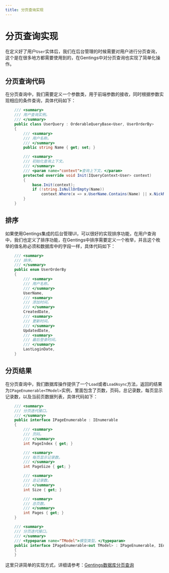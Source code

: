 ```yaml
---
title: 分页查询实现
---
```


# 分页查询实现

在定义好了用户`User`实体后，我们在后台管理的时候需要对用户进行分页查询，这个是在很多地方都需要使用到的，在Gentings中对分页查询也实现了简单化操作。

## 分页查询代码

在分页查询中，我们需要定义一个参数类，用于前端参数的接收，同时根据参数实现相应的条件查询，具体代码如下：

```csharp
    /// <summary>
    /// 用户查询实例。
    /// </summary>
    public class UserQuery : OrderableQueryBase<User, UserOrderBy>
    {
        /// <summary>
        /// 用户名称。
        /// </summary>
        public string Name { get; set; }

        /// <summary>
        /// 初始化查询上下文。
        /// </summary>
        /// <param name="context">查询上下文。</param>
        protected override void Init(IQueryContext<User> context)
        {
            base.Init(context);
            if (!string.IsNullOrEmpty(Name))
                context.Where(x => x.UserName.Contains(Name) || x.NickName.Contains(Name));
        }
    }
```

## 排序

如果使用Gentings集成的后台管理UI，可以很好的实现排序功能，在用户查询中，我们也定义了排序功能，在Gentings中排序需要定义一个枚举，并且这个枚举的值名称必须和数据库中的字段一样，具体代码如下：

```csharp
    /// <summary>
    /// 排序。
    /// </summary>
    public enum UserOrderBy
    {
        /// <summary>
        /// 用户名称。
        /// </summary>
        UserName,
        /// <summary>
        /// 添加时间。
        /// </summary>
        CreatedDate,
        /// <summary>
        /// 更新时间。
        /// </summary>
        UpdatedDate,
        /// <summary>
        /// 最后登录时间。
        /// </summary>
        LastLoginDate,
    }
```

## 分页结果

在分页查询中，我们数据库操作提供了一个`Load`或者`LoadAsync`方法，返回的结果为`IPageEnumerable<TModel>`实例，里面包含了页数，页码，总记录数，每页显示记录数，以及当前页数据列表，具体代码如下：

```csharp
    /// <summary>
    /// 分页迭代接口。
    /// </summary>
    public interface IPageEnumerable : IEnumerable
    {
        /// <summary>
        /// 页码。
        /// </summary>
        int PageIndex { get; }

        /// <summary>
        /// 每页显示记录数。
        /// </summary>
        int PageSize { get; }

        /// <summary>
        /// 总记录数。
        /// </summary>
        int Size { get; }

        /// <summary>
        /// 总页数。
        /// </summary>
        int Pages { get; }
    }

    /// <summary>
    /// 分页迭代接口。
    /// </summary>
    /// <typeparam name="TModel">模型类型。</typeparam>
    public interface IPageEnumerable<out TModel> : IPageEnumerable, IEnumerable<TModel>
    {
    }
```

这里只讲简单的实现方式，详细请参考：[Gentings数据库分页查询](../gentings/data/page.md)